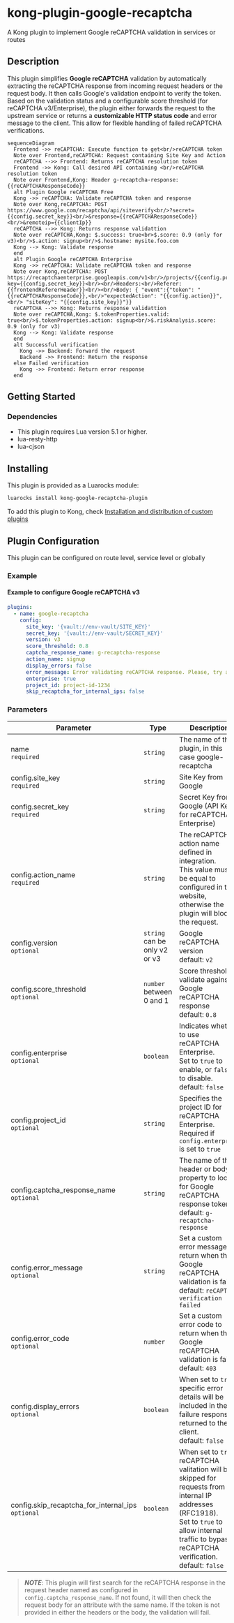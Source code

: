 # kong-plugin-google-recaptcha
A Kong plugin to implement Google reCAPTCHA validation in services or routes

## Description

This plugin simplifies **Google reCAPTCHA** validation by automatically extracting the reCAPTCHA response from incoming request headers or the request body. It then calls Google's validation endpoint to verify the token. Based on the validation status and a configurable score threshold (for reCAPTCHA v3/Enterprise), the plugin either forwards the request to the upstream service or returns a **customizable HTTP status code** and error message to the client. This allow for flexible handling of failed reCAPTCHA verifications.

```mermaid
sequenceDiagram
  Frontend ->> reCAPTCHA: Execute function to get<br/>reCAPTCHA token
  Note over Frontend,reCAPTCHA: Request containing Site Key and Action
  reCAPTCHA -->> Frontend: Returns reCAPTCHA resolution token
  Frontend ->> Kong: Call desired API containing <br/>reCAPTCHA resolution token
  Note over Frontend,Kong: Header g-recaptcha-response: {{reCAPTCHAResponseCode}}
  alt Plugin Google reCAPTCHA Free
  Kong ->> reCAPTCHA: Validate reCAPTCHA token and response
  Note over Kong,reCAPTCHA: POST https://www.google.com/recaptcha/api/siteverify<br/>?secret={{config.secret_key}}<br/>&response={{reCAPTCHAResponseCode}}<br/>&remoteip={{clientIp}}
  reCAPTCHA -->> Kong: Returns response validattion
  Note over reCAPTCHA,Kong: $.success: true<br>$.score: 0.9 (only for v3)<br/>$.action: signup<br/>$.hostname: mysite.foo.com
  Kong --> Kong: Validate response
  end
  alt Plugin Google reCAPTCHA Enterprise
  Kong ->> reCAPTCHA: Validate reCAPTCHA token and response
  Note over Kong,reCAPTCHA: POST https://recaptchaenterprise.googleapis.com/v1<br/>/projects/{{config.project_id}}/assessments<br/>?key={{config.secret_key}}<br/><br/>Headers:<br/>Referer: {{frontendRefererHeader}}<br/><br/>Body: { "event":{"token": "{{reCAPTCHAResponseCode}},<br/>"expectedAction": "{{config.action}}",<br/> "siteKey": "{{config.site_key}}"}}
  reCAPTCHA -->> Kong: Returns response validattion
  Note over reCAPTCHA,Kong: $.tokenProperties.valid: true<br/>$.tokenProperties.action: signup<br/>$.riskAnalysis.score: 0.9 (only for v3)
  Kong --> Kong: Validate response
  end
  alt Successful verification
    Kong ->> Backend: Forward the request
    Backend ->> Frontend: Return the response
  else Failed verification
    Kong ->> Frontend: Return error response
  end
```

## Getting Started

### Dependencies

- This plugin requires Lua version 5.1 or higher.
- lua-resty-http
- lua-cjson

## Installing

This plugin is provided as a Luarocks module:

```sh
luarocks install kong-google-recaptcha-plugin
```

To add this plugin to Kong, check [Installation and distribution of custom plugins](https://developer.konghq.com/custom-plugins/installation-and-distribution/)

## Plugin Configuration

This plugin can be configured on route level, service level or globally

### Example

#### Example to configure Google reCAPTCHA v3

```yaml
plugins:
  - name: google-recaptcha
    config:
      site_key: '{vault://env-vault/SITE_KEY}'
      secret_key: '{vault://env-vault/SECRET_KEY}'
      version: v3
      score_threshold: 0.8
      captcha_response_name: g-recaptcha-response
      action_name: signup
      display_errors: false
      error_message: Error validating reCAPTCHA response. Please, try again later
      enterprise: true
      project_id: project-id-1234
      skip_recaptcha_for_internal_ips: false
```

### Parameters

| Parameter | Type | Description |
|---|---|---|
| name<br>`required` | `string` | The name of the plugin, in this case google-recaptcha |
| config.site_key<br>`required` | `string` | Site Key from Google |
| config.secret_key<br>`required` | `string` | Secret Key from Google (API Key for reCAPTCHA Enterprise) |
| config.action_name<br>`required` | `string` | The reCAPTCHA action name defined in integration.<br>This value must be equal to configured in the website, otherwise the plugin will block the request. |
| config.version<br>`optional` | `string`<br>can be only v2 or v3 | Google reCAPTCHA version<br>default: `v2` |
| config.score_threshold<br>`optional` | `number`<br>between 0 and 1 | Score threshold to validate against Google reCAPTCHA response<br>default: `0.8` |
| config.enterprise<br>`optional` | `boolean` | Indicates whether to use reCAPTCHA Enterprise.<br>Set to `true` to enable, or `false` to disable.<br>default: `false` |
| config.project_id<br>`optional` | `string` | Specifies the project ID for reCAPTCHA Enterprise.<br>Required if `config.enterprise` is set to `true` |
| config.captcha_response_name<br>`optional` | `string` | The name of the header or body property to look for Google reCAPTCHA response token<br>default: `g-recaptcha-response` |
| config.error_message<br>`optional` | `string` | Set a custom error message to return when the Google reCAPTCHA validation is failed<br>default: `reCAPTCHA verification failed` |
| config.error_code<br>`optional` | `number` | Set a custom error code to return when the Google reCAPTCHA validation is failed<br>default: `403` |
| config.display_errors<br>`optional` | `boolean` | When set to `true`, specific error details will be included in the failure responses returned to the client.<br>default: `false` |
| config.skip_recaptcha_for_internal_ips<br>`optional` | `boolean` | When set to `true`, reCAPTCHA valitation will be skipped for requests from internal IP addresses (RFC1918).<br>Set to `true` to allow internal traffic to bypass reCAPTCHA verification.<br>default: `false` |

> **_NOTE_**: This plugin will first search for the reCAPTCHA response in the request header named as configured in `config.captcha_response_name`. If not found, it will then check the request body for an attribute with the same name. If the token is not provided in either the headers or the body, the validation will fail.